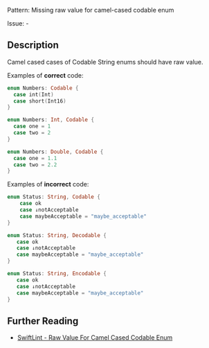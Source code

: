 Pattern: Missing raw value for camel-cased codable enum

Issue: -

## Description

Camel cased cases of Codable String enums should have raw value.

Examples of **correct** code:

```swift
enum Numbers: Codable {
  case int(Int)
  case short(Int16)
}

enum Numbers: Int, Codable {
  case one = 1
  case two = 2
}

enum Numbers: Double, Codable {
  case one = 1.1
  case two = 2.2
}
```

Examples of **incorrect** code:

```swift
enum Status: String, Codable {
    case ok
    case ↓notAcceptable
    case maybeAcceptable = "maybe_acceptable"
}

enum Status: String, Decodable {
   case ok
   case ↓notAcceptable
   case maybeAcceptable = "maybe_acceptable"
}

enum Status: String, Encodable {
   case ok
   case ↓notAcceptable
   case maybeAcceptable = "maybe_acceptable"
}
```

## Further Reading

* [SwiftLint - Raw Value For Camel Cased Codable Enum](https://realm.github.io/SwiftLint/raw_value_for_camel_cased_codable_enum.html)